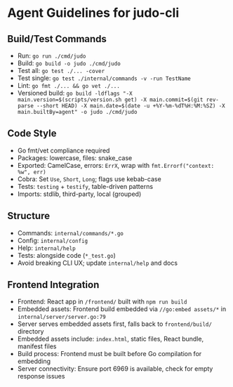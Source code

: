 # Agent Guidelines for judo-cli

## Build/Test Commands
- Run: `go run ./cmd/judo`
- Build: `go build -o judo ./cmd/judo`
- Test all: `go test ./... -cover`
- Test single: `go test ./internal/commands -v -run TestName`
- Lint: `go fmt ./... && go vet ./...`
- Versioned build: `go build -ldflags "-X main.version=$(scripts/version.sh get) -X main.commit=$(git rev-parse --short HEAD) -X main.date=$(date -u +%Y-%m-%dT%H:%M:%SZ) -X main.builtBy=agent" -o judo ./cmd/judo`

## Code Style
- Go fmt/vet compliance required
- Packages: lowercase, files: snake_case
- Exported: CamelCase, errors: `ErrX`, wrap with `fmt.Errorf("context: %w", err)`
- Cobra: Set `Use`, `Short`, `Long`; flags use kebab-case
- Tests: `testing` + `testify`, table-driven patterns
- Imports: stdlib, third-party, local (grouped)

## Structure
- Commands: `internal/commands/*.go`
- Config: `internal/config` 
- Help: `internal/help`
- Tests: alongside code (`*_test.go`)
- Avoid breaking CLI UX; update `internal/help` and docs

## Frontend Integration
- Frontend: React app in `/frontend/` built with `npm run build`
- Embedded assets: Frontend build embedded via `//go:embed assets/*` in `internal/server/server.go:79`
- Server serves embedded assets first, falls back to `frontend/build/` directory
- Embedded assets include: `index.html`, static files, React bundle, manifest files
- Build process: Frontend must be built before Go compilation for embedding
- Server connectivity: Ensure port 6969 is available, check for empty response issues
